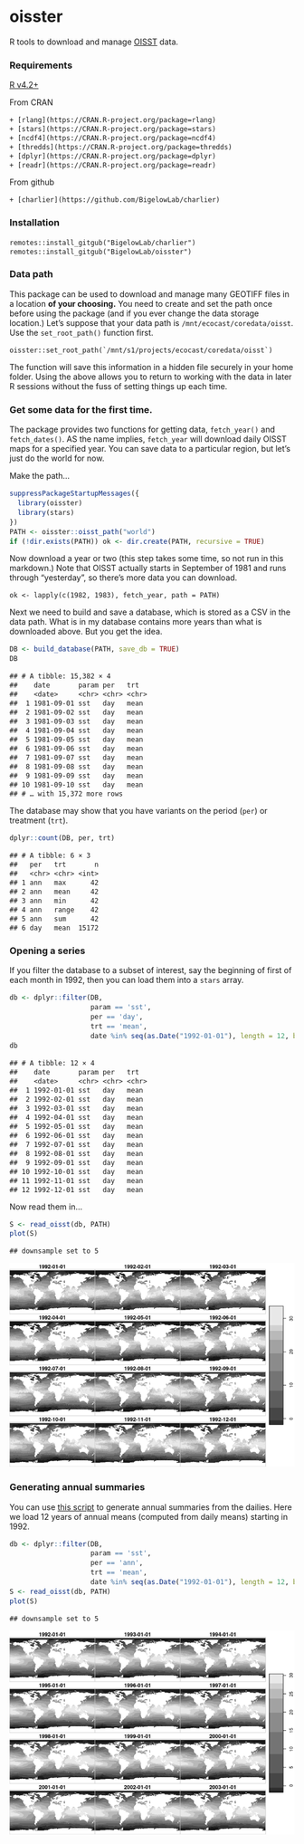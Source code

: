 oisster
================

R tools to download and manage
[OISST](https://psl.noaa.gov/data/gridded/data.noaa.oisst.v2.highres.html)
data.

### Requirements

[R v4.2+](https://www.r-project.org/)

From CRAN

    + [rlang](https://CRAN.R-project.org/package=rlang)
    + [stars](https://CRAN.R-project.org/package=stars)
    + [ncdf4](https://CRAN.R-project.org/package=ncdf4)
    + [thredds](https://CRAN.R-project.org/package=thredds)
    + [dplyr](https://CRAN.R-project.org/package=dplyr)
    + [readr](https://CRAN.R-project.org/package=readr)

From github

    + [charlier](https://github.com/BigelowLab/charlier)

### Installation

    remotes::install_gitgub("BigelowLab/charlier")
    remotes::install_gitgub("BigelowLab/oisster")

### Data path

This package can be used to download and manage many GEOTIFF files in a
location **of your choosing.** You need to create and set the path once
before using the package (and if you ever change the data storage
location.) Let’s suppose that your data path is
`/mnt/ecocast/coredata/oisst`. Use the `set_root_path()` function first.

    oisster::set_root_path(`/mnt/s1/projects/ecocast/coredata/oisst`)

The function will save this information in a hidden file securely in
your home folder. Using the above allows you to return to working with
the data in later R sessions without the fuss of setting things up each
time.

### Get some data for the first time.

The package provides two functions for getting data, `fetch_year()` and
`fetch_dates()`. AS the name implies, `fetch_year` will download daily
OISST maps for a specified year. You can save data to a particular
region, but let’s just do the world for now.

Make the path…

``` r
suppressPackageStartupMessages({
  library(oisster)
  library(stars)
})
PATH <- oisster::oisst_path("world")
if (!dir.exists(PATH)) ok <- dir.create(PATH, recursive = TRUE)
```

Now download a year or two (this step takes some time, so not run in
this markdown.) Note that OISST actually starts in September of 1981 and
runs through “yesterday”, so there’s more data you can download.

    ok <- lapply(c(1982, 1983), fetch_year, path = PATH)

Next we need to build and save a database, which is stored as a CSV in
the data path. What is in my database contains more years than what is
downloaded above. But you get the idea.

``` r
DB <- build_database(PATH, save_db = TRUE)
DB
```

    ## # A tibble: 15,382 × 4
    ##    date       param per   trt  
    ##    <date>     <chr> <chr> <chr>
    ##  1 1981-09-01 sst   day   mean 
    ##  2 1981-09-02 sst   day   mean 
    ##  3 1981-09-03 sst   day   mean 
    ##  4 1981-09-04 sst   day   mean 
    ##  5 1981-09-05 sst   day   mean 
    ##  6 1981-09-06 sst   day   mean 
    ##  7 1981-09-07 sst   day   mean 
    ##  8 1981-09-08 sst   day   mean 
    ##  9 1981-09-09 sst   day   mean 
    ## 10 1981-09-10 sst   day   mean 
    ## # … with 15,372 more rows

The database may show that you have variants on the period (`per`) or
treatment (`trt`).

``` r
dplyr::count(DB, per, trt)
```

    ## # A tibble: 6 × 3
    ##   per   trt       n
    ##   <chr> <chr> <int>
    ## 1 ann   max      42
    ## 2 ann   mean     42
    ## 3 ann   min      42
    ## 4 ann   range    42
    ## 5 ann   sum      42
    ## 6 day   mean  15172

### Opening a series

If you filter the database to a subset of interest, say the beginning of
first of each month in 1992, then you can load them into a `stars`
array.

``` r
db <- dplyr::filter(DB,
                    param == 'sst',
                    per == 'day',
                    trt == 'mean',
                    date %in% seq(as.Date("1992-01-01"), length = 12, by = "month"))
db
```

    ## # A tibble: 12 × 4
    ##    date       param per   trt  
    ##    <date>     <chr> <chr> <chr>
    ##  1 1992-01-01 sst   day   mean 
    ##  2 1992-02-01 sst   day   mean 
    ##  3 1992-03-01 sst   day   mean 
    ##  4 1992-04-01 sst   day   mean 
    ##  5 1992-05-01 sst   day   mean 
    ##  6 1992-06-01 sst   day   mean 
    ##  7 1992-07-01 sst   day   mean 
    ##  8 1992-08-01 sst   day   mean 
    ##  9 1992-09-01 sst   day   mean 
    ## 10 1992-10-01 sst   day   mean 
    ## 11 1992-11-01 sst   day   mean 
    ## 12 1992-12-01 sst   day   mean

Now read them in…

``` r
S <- read_oisst(db, PATH)
plot(S)
```

    ## downsample set to 5

![](README_files/figure-gfm/unnamed-chunk-5-1.png)<!-- -->

### Generating annual summaries

You can use [this script](inst/scripts/annual_summaries.R) to generate
annual summaries from the dailies. Here we load 12 years of annual means
(computed from daily means) starting in 1992.

``` r
db <- dplyr::filter(DB,
                    param == 'sst',
                    per == 'ann',
                    trt == 'mean',
                    date %in% seq(as.Date("1992-01-01"), length = 12, by = "year"))
S <- read_oisst(db, PATH)
plot(S)
```

    ## downsample set to 5

![](README_files/figure-gfm/unnamed-chunk-6-1.png)<!-- -->
